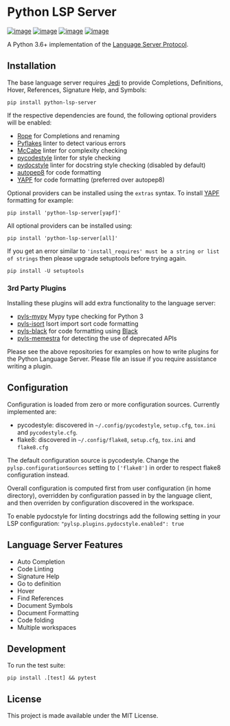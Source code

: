 # Python LSP Server

[![image](https://github.com/python-ls/python-ls/workflows/Linux%20tests/badge.svg)](https://github.com/python-ls/python-ls/actions?query=workflow%3A%22Linux+tests%22) [![image](https://github.com/python-ls/python-ls/workflows/Mac%20tests/badge.svg)](https://github.com/python-ls/python-ls/actions?query=workflow%3A%22Mac+tests%22) [![image](https://github.com/python-ls/python-ls/workflows/Windows%20tests/badge.svg)](https://github.com/python-ls/python-ls/actions?query=workflow%3A%22Windows+tests%22) [![image](https://img.shields.io/github/license/python-ls/python-ls.svg)](https://github.com/python-ls/python-ls/blob/master/LICENSE)

A Python 3.6+ implementation of the [Language Server Protocol](https://github.com/Microsoft/language-server-protocol).

## Installation

The base language server requires [Jedi](https://github.com/davidhalter/jedi) to provide Completions, Definitions, Hover, References, Signature Help, and Symbols:

```
pip install python-lsp-server
```

If the respective dependencies are found, the following optional providers will be enabled:
- [Rope](https://github.com/python-rope/rope) for Completions and renaming
- [Pyflakes](https://github.com/PyCQA/pyflakes) linter to detect various errors
- [McCabe](https://github.com/PyCQA/mccabe) linter for complexity checking
- [pycodestyle](https://github.com/PyCQA/pycodestyle) linter for style checking
- [pydocstyle](https://github.com/PyCQA/pydocstyle) linter for docstring style checking (disabled by default)
- [autopep8](https://github.com/hhatto/autopep8) for code formatting
- [YAPF](https://github.com/google/yapf) for code formatting (preferred over autopep8)

Optional providers can be installed using the `extras` syntax. To install [YAPF](https://github.com/google/yapf) formatting for example:

```
pip install 'python-lsp-server[yapf]'
```

All optional providers can be installed using:

```
pip install 'python-lsp-server[all]'
```

If you get an error similar to `'install_requires' must be a string or list of strings` then please upgrade setuptools before trying again.

```
pip install -U setuptools
```

### 3rd Party Plugins

Installing these plugins will add extra functionality to the language server:

- [pyls-mypy](https://github.com/tomv564/pyls-mypy) Mypy type checking for Python 3
- [pyls-isort](https://github.com/paradoxxxzero/pyls-isort) Isort import sort code formatting
- [pyls-black](https://github.com/rupert/pyls-black) for code formatting using [Black](https://github.com/ambv/black)
- [pyls-memestra](https://github.com/QuantStack/pyls-memestra) for detecting the use of deprecated APIs

Please see the above repositories for examples on how to write plugins for the Python Language Server. Please file an issue if you require assistance writing a plugin.

## Configuration

Configuration is loaded from zero or more configuration sources.  Currently implemented are:

- pycodestyle: discovered in `~/.config/pycodestyle`, `setup.cfg`, `tox.ini` and `pycodestyle.cfg`.
- flake8: discovered in `~/.config/flake8`, `setup.cfg`, `tox.ini` and `flake8.cfg`

The default configuration source is pycodestyle. Change the `pylsp.configurationSources` setting to `['flake8']` in order to respect flake8 configuration instead.

Overall configuration is computed first from user configuration (in home directory), overridden by configuration passed in by the language client, and then overriden by configuration discovered in the workspace.

To enable pydocstyle for linting docstrings add the following setting in your LSP configuration:
`"pylsp.plugins.pydocstyle.enabled": true`

## Language Server Features

* Auto Completion
* Code Linting
* Signature Help
* Go to definition
* Hover
* Find References
* Document Symbols
* Document Formatting
* Code folding
* Multiple workspaces

## Development

To run the test suite:

```
pip install .[test] && pytest
```

## License

This project is made available under the MIT License.
